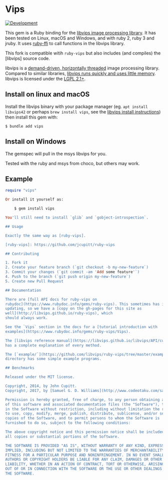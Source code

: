 # Vips

[![Development](https://github.com/ioquatix/vips/workflows/Development/badge.svg)](https://github.com/libvips/ruby-vips/actions?query=workflow%3ATest)

This gem is a Ruby binding for the [libvips image processing
library](https://libvips.github.io/libvips). It has been tested on
Linux, macOS and Windows, and with ruby 2, ruby 3 and jruby. It uses
[ruby-ffi](https://github.com/ffi/ffi) to call functions in the libvips
library.

This fork is compatible witih `ruby-vips` but also includes (and compiles)
the [libvips] source code.

libvips is a [demand-driven, horizontally
threaded](https://github.com/libvips/libvips/wiki/Why-is-libvips-quick)
image processing library. Compared to similar
libraries, [libvips runs quickly and uses little
memory](https://github.com/libvips/libvips/wiki/Speed-and-memory-use).
libvips is licensed under the [LGPL
2.1+](https://www.gnu.org/licenses/old-licenses/lgpl-2.1.en.html).

## Install on linux and macOS

Install the libvips binary with your package manager (eg. `apt install
libvips42` or perhaps `brew install vips`, see the [libvips install
instructions](https://libvips.github.io/libvips/install.html)) then install
this gem with:

``` shell
$ bundle add vips
```

## Install on Windows

The gemspec will pull in the msys libvips for you.

Tested with the ruby and msys from choco, but others may work.

## Example

```ruby
require "vips"

Or install it yourself as:

	$ gem install vips

You'll still need to install `glib` and `gobject-introspection`.

## Usage

Exactly the same way as [ruby-vips].

[ruby-vips]: https://github.com/jcupitt/ruby-vips

## Contributing

1. Fork it
2. Create your feature branch (`git checkout -b my-new-feature`)
3. Commit your changes (`git commit -am 'Add some feature'`)
4. Push to the branch (`git push origin my-new-feature`)
5. Create new Pull Request

## Documentation

There are [full API docs for ruby-vips on
rubydoc](https://www.rubydoc.info/gems/ruby-vips). This sometimes has issues
updating, so we have a [copy on the gh-pages for this site as
well](http://libvips.github.io/ruby-vips), which
should always work.

See the `Vips` section in the docs for a [tutorial introduction with
examples](https://www.rubydoc.info/gems/ruby-vips/Vips).

The [libvips reference manual](https://libvips.github.io/libvips/API/current/)
has a complete explanation of every method.

The [`example/`](https://github.com/libvips/ruby-vips/tree/master/example)
directory has some simple example programs.

## Benchmarks

Released under the MIT license.

Copyright, 2014, by John Cupitt.  
Copyright, 2017, by [Samuel G. D. Williams](http://www.codeotaku.com/samuel-williams).  

Permission is hereby granted, free of charge, to any person obtaining a copy
of this software and associated documentation files (the "Software"), to deal
in the Software without restriction, including without limitation the rights
to use, copy, modify, merge, publish, distribute, sublicense, and/or sell
copies of the Software, and to permit persons to whom the Software is
furnished to do so, subject to the following conditions:

The above copyright notice and this permission notice shall be included in
all copies or substantial portions of the Software.

THE SOFTWARE IS PROVIDED "AS IS", WITHOUT WARRANTY OF ANY KIND, EXPRESS OR
IMPLIED, INCLUDING BUT NOT LIMITED TO THE WARRANTIES OF MERCHANTABILITY,
FITNESS FOR A PARTICULAR PURPOSE AND NONINFRINGEMENT. IN NO EVENT SHALL THE
AUTHORS OR COPYRIGHT HOLDERS BE LIABLE FOR ANY CLAIM, DAMAGES OR OTHER
LIABILITY, WHETHER IN AN ACTION OF CONTRACT, TORT OR OTHERWISE, ARISING FROM,
OUT OF OR IN CONNECTION WITH THE SOFTWARE OR THE USE OR OTHER DEALINGS IN
THE SOFTWARE.
